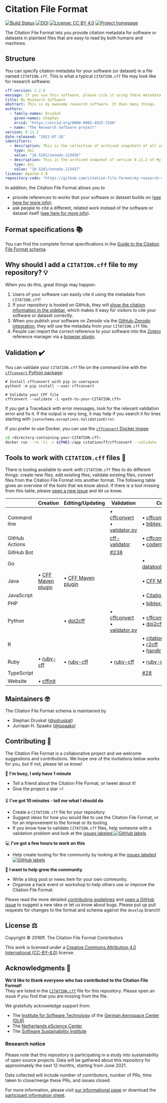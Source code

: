 # Citation File Format

[![Build Status](https://github.com/citation-file-format/citation-file-format/workflows/testing/badge.svg?branch=main)](https://github.com/citation-file-format/citation-file-format/actions/workflows/testing.yml?query=branch%3Amain)
[![DOI](https://zenodo.org/badge/DOI/10.5281/zenodo.1003149.svg)](https://doi.org/10.5281/zenodo.1003149)
[![License: CC BY 4.0](https://img.shields.io/badge/License-CC%20BY%204.0-lightgrey.svg)](https://creativecommons.org/licenses/by/4.0/)
[![Project homepage](https://img.shields.io/badge/Project%20homepage-citation--file--format.github.io-ff0080)](https://citation-file-format.github.io)

The Citation File Format lets you provide citation metadata for software or datasets 
in plaintext files that are easy to read by both humans and machines.

## Structure

You can specify citation metadata for your software (or dataset) in a file named `CITATION.cff`. 
This is what a typical `CITATION.cff` file may look like for research software:

```yaml
cff-version: 1.2.0
message: If you use this software, please cite it using these metadata.
title: My Research Software
abstract: This is my awesome research software. It does many things.
authors:
  - family-names: Druskat
    given-names: Stephan
    orcid: "https://orcid.org/0000-0003-4925-7248"
  - name: "The Research Software project"
version: 0.11.2
date-released: "2021-07-18"
identifiers:
  - description: This is the collection of archived snapshots of all versions of My Research Software
    type: doi
    value: "10.5281/zenodo.123456"
  - description: This is the archived snapshot of version 0.11.2 of My Research Software
    type: doi
    value: "10.5281/zenodo.123457"
license: Apache-2.0
repository-code: "https://github.com/citation-file-format/my-research-software"
```

In addition, the Citation File Format allows you to

- provide references to works that your software or dataset builds on ([see here for more info](schema-guide.md#referencing-other-work));
- ask people to cite a different, related work instead of the software or dataset itself ([see here for more info](schema-guide.md#credit-redirection)).

## Format specifications :books:

You can find the complete format specifications in the [Guide to the Citation File Format schema](schema-guide.md).

## Why should I add a `CITATION.cff` file to my repository? :bulb:

When you do this, great things may happen:

1. Users of your software can easily cite it using the metadata from `CITATION.cff`!
2. If your repository is hosted on GitHub, they will [show the citation information in the sidebar](https://docs.github.com/en/github/creating-cloning-and-archiving-repositories/creating-a-repository-on-github/about-citation-files), which makes it easy for visitors to cite your software or dataset correctly.
3. When you publish your software on Zenodo via the [GitHub-Zenodo integration](https://guides.github.com/activities/citable-code/), they will use the metadata from your `CITATION.cff` file.
4. People can import the correct reference to your software into the [Zotero](https://www.zotero.org) reference manager via a [browser plugin](https://www.zotero.org/download/).

## Validation :heavy_check_mark:

You can validate your `CITATION.cff` file on the command line with the [`cffconvert` Python package](https://pypi.org/project/cffconvert/):

```shell
# Install cffconvert with pip in userspace
python3 -m pip install --user cffconvert

# Validate your CFF file
cffconvert --validate -i <path-to-your-CITATION.cff>
```

If you get a Traceback with error messages, look for the relevant validation error and fix it.
If the output is very long, it may help if you search it for lines starting with `jsonschema.exceptions.ValidationError`.

If you prefer to use Docker, you can use the [`cffconvert` Docker image](https://hub.docker.com/r/citationcff/cffconvert):

```bash
cd <directory-containing-your-CITATION.cff>
docker run --rm -ti -v ${PWD}:/app citationcff/cffconvert --validate
```

<!-- Later, this should link to tutorials -->

## Tools to work with `CITATION.cff` files :wrench:

There is tooling available to work with `CITATION.cff` files to do different things:
create new files, edit existing files, validate existing files, convert files from the Citation File Format into another format.
The following table gives an overview of the tools that we know about. If there is a tool missing from this table, please [open a new issue](https://github.com/citation-file-format/citation-file-format/issues/new/choose) and let us know.

|                | Creation                                                                        | Editing/Updating                                                    | Validation                                                                                                              | Conversion                                                                                                                                                       |
| -------------- | ------------------------------------------------------------------------------- | ------------------------------------------------------------------- | ----------------------------------------------------------------------------------------------------------------------- | ---------------------------------------------------------------------------------------------------------------------------------------------------------------- |
| Command line   |                                                                                 |                                                                     | • [cffconvert](https://pypi.org/project/cffconvert/)<br>• [validator.py](#validation-heavy_check_mark)                  | • [cffconvert](https://pypi.org/project/cffconvert/)<br> • [bibtex-to-cff](https://github.com/monperrus/bibtexbrowser/)                                                                                                            |
| GitHub Actions |                                                                                 |                                                                     | [cff-validator](https://github.com/marketplace/actions/cff-validator)                                                   | • [cffconvert](https://github.com/marketplace/actions/cffconvert)<br>• [codemeta2cff](https://github.com/caltechlibrary/codemeta2cff)                            |
| GitHub Bot     |                                                                                 |                                                                     | [#238](https://github.com/citation-file-format/citation-file-format/issues/238)                                         |                                                                                                                                                                  |
| Go             |                                                                                 |                                                                     |                                                                                                                         | • [datatools/codemeta2cff](https://github.com/caltechlibrary/datatools/)                                                                                         |
| Java           | • [CFF Maven plugin](https://github.com/hexatomic/cff-maven-plugin)             | • [CFF Maven plugin](https://github.com/hexatomic/cff-maven-plugin) |                                                                                                                         | • [CFF Maven plugin](https://github.com/hexatomic/cff-maven-plugin)                                                                                              |
| JavaScript     |                                                                                 |                                                                     |                                                                                                                         | • [Citation.js](https://citation.js.org/) [plugin](https://www.npmjs.com/package/@citation-js/plugin-software-formats)                                           |
| PHP            |                                                                                 |                     |                     | • [bibtex-to-cff](https://github.com/monperrus/bibtexbrowser/)
| Python         |                                                                                 | • [doi2cff](https://github.com/citation-file-format/doi2cff)        | • [cffconvert](https://github.com/citation-file-format/cff-converter-python)<br>• [validator.py](examples/validator.py) | • [cffconvert](https://github.com/citation-file-format/cff-converter-python)<br>• [doi2cff](https://github.com/citation-file-format/doi2cff)                     |
| R              |                                                                                 |                                                                     |                                                                                                                         | • [citation](https://cran.r-project.org/web/packages/citation/)<br>• [r2cff](https://github.com/ocbe-uio/RCFF)<br>• [handlr](https://github.com/ropensci/handlr) |
| Ruby           | • [ruby-cff](https://github.com/citation-file-format/ruby-cff)                  | • [ruby-cff](https://github.com/citation-file-format/ruby-cff)      | • [ruby-cff](https://github.com/citation-file-format/ruby-cff)                                                          | • [ruby-cff](https://github.com/citation-file-format/ruby-cff)                                                                                                   |
| TypeScript     |                                                                                 |                                                                     |                                                                                                                         | [#28](https://github.com/citation-file-format/citation-file-format/issues/28#issuecomment-892105342)                                                             |
| Website        | • [cffinit](https://citation-file-format.github.io/cff-initializer-javascript/) |                                                                     |                                                                                                                         |                                                                                                                                                                  |

## Maintainers :nerd_face:

The Citation File Format schema is maintained by

- Stephan Druskat ([@sdruskat](https://github.com/sdruskat/))
- Jurriaan H. Spaaks ([@jspaaks](https://github.com/jspaaks/))

## Contributing :handshake:

The Citation File Format is a collaborative project and we welcome suggestions and contributions. We hope one of the invitations below works for you, but if not, please let us know!

:running: **I'm busy, I only have 1 minute**
- Tell a friend about the Citation File Format, or tweet about it!
- Give the project a star :star:!

:hourglass_flowing_sand: **I've got 10 minutes - tell me what I should do**
- Create a `CITATION.cff` file for your repository.
- Suggest ideas for how you would like to use the Citation File Format, or for an improvement to the format or its tooling.
- If you know how to validate `CITATION.cff` files, help someone with a validation problem and look at the [issues labeled ![GitHub labels](https://img.shields.io/github/labels/citation-file-format/citation-file-format/validation)](https://github.com/citation-file-format/citation-file-format/issues?q=is%3Aopen+is%3Aissue+label%3A%22help+wanted%22+label%3Avalidation)

:computer: **I've got a few hours to work on this**
- Help create tooling for the community by looking at the [issues labeled ![GitHub labels](https://img.shields.io/github/labels/citation-file-format/citation-file-format/tooling)](https://github.com/citation-file-format/citation-file-format/issues?q=is%3Aopen+is%3Aissue+label%3A%22help+wanted%22+label%3Atooling)

:tada: **I want to help grow the community**
- Write a blog post or news item for your own community.
- Organise a hack event or workshop to help others use or improve the Citation File Format.

Please read the more detailed [contributing guidelines](CONTRIBUTING.md) and [open a GitHub issue](https://github.com/citation-file-format/citation-file-format/issues) to suggest a new idea or let us know about bugs. Please put up pull requests for changes to the format and schema against the `develop` branch!

## License :balance_scale:

Copyright © 2016ff. The Citation File Format Contributors

This work is licensed under a [Creative Commons Attribution 4.0 International (CC-BY-4.0)](https://creativecommons.org/licenses/by/4.0/legalcode) license.

## Acknowledgments :pray:

**We'd like to thank everyone who has contributed to the Citation File Format!**  
They are listed in the [`CITATION.cff`](CITATION.cff) file for this repository. Please open an issue if you find that you are missing from the file.

We gratefully acknowledge support from:

- The [Institute for Software Technology](https://www.dlr.de/sc/en/desktopdefault.aspx/) of the [German Aerospace Center (DLR)](https://www.dlr.de/en/)
- The [Netherlands eScience Center](https://www.esciencecenter.nl/)
- The [Software Sustainability Institute](https://software.ac.uk/)

### Research notice
Please note that this repository is participating in a study into sustainability
of open source projects. Data will be gathered about this repository for
approximately the next 12 months, starting from June 2021.

Data collected will include number of contributors, number of PRs, time taken to
close/merge these PRs, and issues closed.

For more information, please visit
[our informational page](https://sustainable-open-science-and-software.github.io/) or download the [participant information sheet](https://sustainable-open-science-and-software.github.io/assets/PIS_sustainable_software.pdf).
